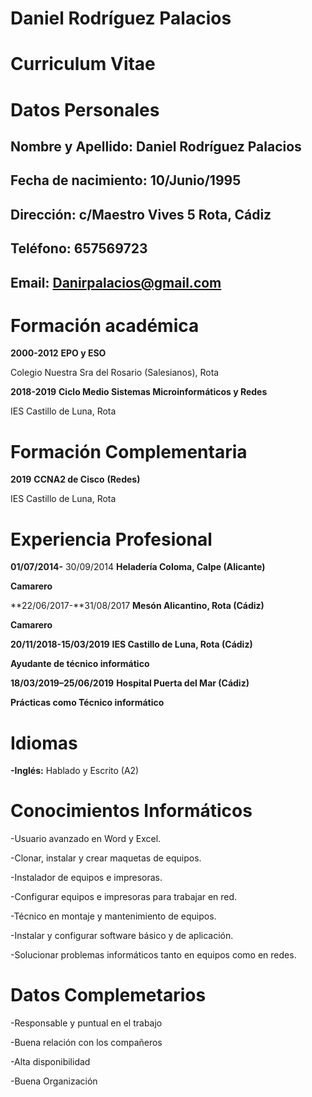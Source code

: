 # Daniel Rodríguez Palacios

# Curriculum Vitae

# 

# Datos Personales

## Nombre y Apellido: Daniel Rodríguez Palacios

## Fecha de nacimiento: 10/Junio/1995

## Dirección: c/Maestro Vives 5 Rota, Cádiz

## Teléfono: 657569723

## Email: [Danirpalacios@gmail.com](mailto:Danirpalacios@gmail.com)

# Formación académica

**2000-2012** **EPO y ESO**

 Colegio Nuestra Sra del Rosario (Salesianos), Rota

**2018-2019** **Ciclo Medio Sistemas Microinformáticos y Redes**

 IES Castillo de Luna, Rota

# Formación Complementaria

**2019** **CCNA2 de Cisco** **(Redes)**

 IES Castillo de Luna, Rota

# Experiencia Profesional

**01/07/2014-** 30/09/2014 **Heladería Coloma, Calpe (Alicante)**

 **Camarero**

**22/06/2017-**31/08/2017 **Mesón Alicantino, Rota (Cádiz)**

 **Camarero**

**20/11/2018-15/03/2019** **IES Castillo de Luna, Rota (Cádiz)**

 **Ayudante de técnico informático**

**18/03/2019–25/06/2019** **Hospital Puerta del Mar (Cádiz)**

 **Prácticas como Técnico informático**

# Idiomas

**-Inglés:** Hablado y Escrito (A2)

# Conocimientos Informáticos

-Usuario avanzado en Word y Excel.

-Clonar, instalar y crear maquetas de equipos.

-Instalador de equipos e impresoras.

-Configurar equipos e impresoras para trabajar en red.

-Técnico en montaje y mantenimiento de equipos.

-Instalar y configurar software básico y de aplicación.

-Solucionar problemas informáticos tanto en equipos como en redes.

# Datos Complemetarios

-Responsable y puntual en el trabajo

-Buena relación con los compañeros

-Alta disponibilidad

-Buena Organización